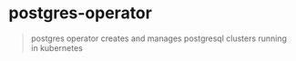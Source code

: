 # postgres-operator

> postgres operator creates and manages postgresql clusters running in kubernetes
